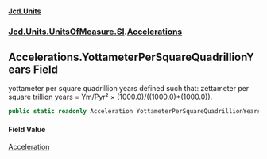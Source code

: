 #### [Jcd.Units](index.md 'index')
### [Jcd.Units.UnitsOfMeasure.SI](Jcd.Units.UnitsOfMeasure.SI.md 'Jcd.Units.UnitsOfMeasure.SI').[Accelerations](Accelerations.md 'Jcd.Units.UnitsOfMeasure.SI.Accelerations')

## Accelerations.YottameterPerSquareQuadrillionYears Field

yottameter per square quadrillion years defined such that: zettameter per square trillion years = Ym/Pyr² × (1000.0)/((1000.0)*(1000.0)).

```csharp
public static readonly Acceleration YottameterPerSquareQuadrillionYears;
```

#### Field Value
[Acceleration](Acceleration.md 'Jcd.Units.UnitTypes.Acceleration')